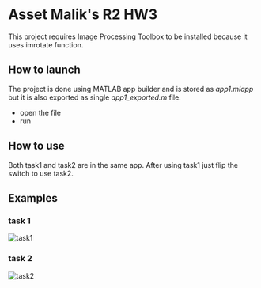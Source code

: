 # Asset Malik's R2 HW3
This project requires Image Processing Toolbox to be installed because it uses imrotate function.
## How to launch
The project is done using MATLAB app builder and is stored as *app1.mlapp* but it is also exported as single *app1_exported.m* file.
* open the file
* run

## How to use
Both task1 and task2 are in the same app. After using task1 just flip the switch to use task2.

## Examples
### task 1
![task1](/task1.gif)
### task 2
![task2](/task2.gif)